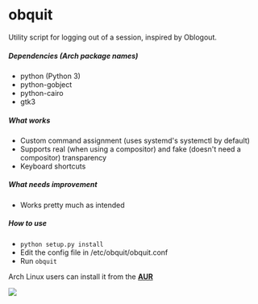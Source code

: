 # obquit
Utility script for logging out of a session, inspired by Oblogout.

##### Dependencies (Arch package names)
* python (Python 3)
* python-gobject
* python-cairo
* gtk3

##### What works
- Custom command assignment (uses systemd's systemctl by default)
- Supports real (when using a compositor) and fake (doesn't need a compositor) transparency
- Keyboard shortcuts

##### What needs improvement
- Works pretty much as intended

##### How to use
- `python setup.py install`
- Edit the config file in /etc/obquit/obquit.conf
- Run `obquit`

Arch Linux users can install it from the [**AUR**](https://aur4.archlinux.org/packages/obquit-git/)

![](http://s15.postimg.org/ifenvwm4b/image.png)
